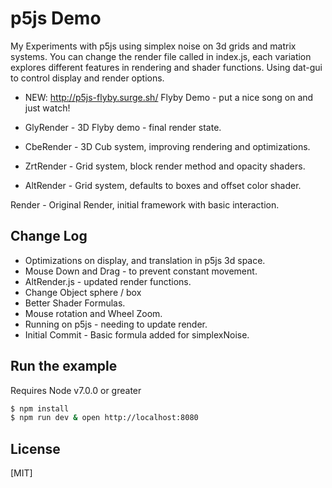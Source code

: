 # p5js Demo
  My Experiments with p5js using simplex noise on 3d grids and matrix systems.
  You can change the render file called in index.js, each variation
  explores different features in rendering and shader functions. Using dat-gui
  to control display and render options.

  * NEW: http://p5js-flyby.surge.sh/ Flyby Demo - put a nice song on and just watch!


  * GlyRender - 3D Flyby demo - final render state.

  * CbeRender - 3D Cub system, improving rendering and optimizations.

  * ZrtRender - Grid system, block render method and opacity shaders.

  * AltRender - Grid system, defaults to boxes and offset color shader.


  Render - Original Render, initial framework with basic interaction.

## Change Log
  * Optimizations on display, and translation in p5js 3d space.
  * Mouse Down and Drag - to prevent constant movement.
  * AltRender.js - updated render functions.
  * Change Object sphere / box
  * Better Shader Formulas.
  * Mouse rotation and Wheel Zoom.
  * Running on p5js - needing to update render.
  * Initial Commit - Basic formula added for simplexNoise.

## Run the example
  Requires Node v7.0.0 or greater

```bash
$ npm install
$ npm run dev & open http://localhost:8080
```

## License

[MIT]

